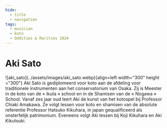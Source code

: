```yaml
---
hide:
  - title
  - navigation
tags: 
  - musician
  - koto
  - Oddities & Rarities 2024 
---
```


# Aki Sato

<div class="grid" markdown>
![aki_sato](../assets/images/aki_sato.webp){align=left width="300" height ="300"}
Aki Sato is gediplomeerd voor koto aan de afdeling voor traditionele instrumenten aan het conservatorium van Osaka. Zij is Meester in de koto van de « ikuta » school en in de Shamisen van de « Nogawa » School. Vanaf zes jaar oud leert Aki de kunst van het kotospel bij Professor Chiaki Amakawa.  Ze volgt lessen voor koto en shamisen van de absolute referentie Professor Hatsuko Kikuhara, in japan gequalificeerd als onsterfelijk patrimonium.  Eveneens volgt Aki lessen bij Koji Kikuhara en Aki Kikutsuki.


</div> 


